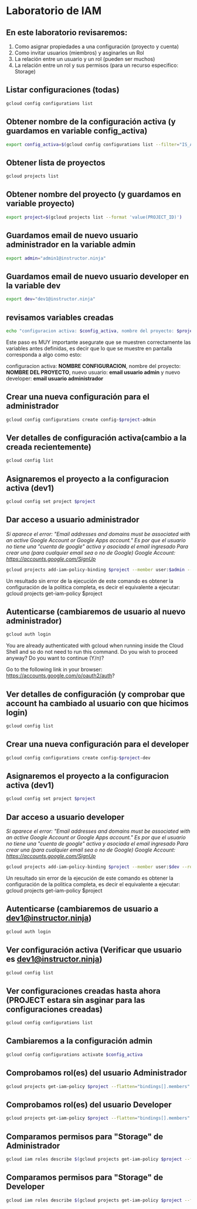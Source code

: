 # Laboratorio de IAM

## En este laboratorio revisaremos:
1) Como asignar propiedades a una configuración (proyecto y cuenta)
2) Como invitar usuarios (miembros) y asginarles un Rol
3) La relación entre un usuario y un rol (pueden ser muchos)
4) La relación entre un rol y sus permisos (para un recurso especifico: Storage)

## Listar configuraciones (todas)
```bash
gcloud config configurations list
```

## Obtener nombre de la configuración activa (y guardamos en variable config_activa)
```bash
export config_activa=$(gcloud config configurations list --filter="IS_ACTIVE=True" --format 'value(NAME)')
```

## Obtener lista de proyectos
```bash
gcloud projects list
```

## Obtener nombre del proyecto (y guardamos en variable proyecto)
```bash
export project=$(gcloud projects list --format 'value(PROJECT_ID)')
```

## Guardamos email de nuevo usuario administrador en la variable admin
```bash
export admin="admin1@instructor.ninja"
```
## Guardamos email de nuevo usuario developer en la variable dev
```bash
export dev="dev1@instructor.ninja"
```

## revisamos variables creadas
```bash
echo "configuracion activa: $config_activa, nombre del proyecto: $project, nuevo usuario: $admin y nuevo developer: $dev"
```
Este paso es MUY importante asegurate que se muestren correctamente las variables antes definidas, es decir que lo que se muestre en pantalla corresponda a algo como esto: 

configuracion activa: **NOMBRE CONFIGURACION**, nombre del proyecto: **NOMBRE DEL PROYECTO**, nuevo usuario: **email usuario admin** y nuevo developer: **email usuario administrador**

## Crear una nueva configuración para el administrador
```bash
gcloud config configurations create config-$project-admin
```

## Ver detalles de configuración activa(cambio a la creada recientemente)
```bash
gcloud config list
```
## Asignaremos el proyecto a la configuracion activa (dev1)
```bash
gcloud config set project $project
```

## Dar acceso a usuario administrador
*Si aparece el error: "Email addresses and domains must be associated with an active Google Account or Google Apps account." Es por que el usuario no tiene una "cuenta de google" activa y asociada el email ingresado*
*Para crear una (para cualquier email sea o no de Google) Google Account: https://accounts.google.com/SignUp*
```bash
gcloud projects add-iam-policy-binding $project --member user:$admin --role roles/editor
```
Un resultado sin error de la ejecución de este comando es obtener la configuración de la politica completa, es decir el equivalente a ejecutar: gcloud projects get-iam-policy $project

## Autenticarse (cambiaremos de usuario al nuevo administrador)
```bash
gcloud auth login
```
You are already authenticated with gcloud when running
inside the Cloud Shell and so do not need to run this
command. Do you wish to proceed anyway?
Do you want to continue (Y/n)?

Go to the following link in your browser: https://accounts.google.com/o/oauth2/auth?

## Ver detalles de configuración (y comprobar que account ha cambiado al usuario con que hicimos login)
```bash
gcloud config list
```

## Crear una nueva configuración para el developer
```bash
gcloud config configurations create config-$project-dev
```

## Asignaremos el proyecto a la configuracion activa (dev1)
```bash
gcloud config set project $project
```
## Dar acceso a usuario developer
*Si aparece el error: "Email addresses and domains must be associated with an active Google Account or Google Apps account." Es por que el usuario no tiene una "cuenta de google" activa y asociada el email ingresado*
*Para crear una (para cualquier email sea o no de Google) Google Account: https://accounts.google.com/SignUp*
```bash
gcloud projects add-iam-policy-binding $project --member user:$dev --role roles/viewer
```
Un resultado sin error de la ejecución de este comando es obtener la configuración de la politica completa, es decir el equivalente a ejecutar: gcloud projects get-iam-policy $project

## Autenticarse (cambiaremos de usuario a dev1@instructor.ninja)
```bash
gcloud auth login
```

## Ver configuración activa (Verificar que usuario es dev1@instructor.ninja)
```bash
gcloud config list
```

## Ver configuraciones creadas hasta ahora (PROJECT estara sin asginar para las configuraciones creadas)
```bash
gcloud config configurations list
```

## Cambiaremos a la configuración admin
```bash
gcloud config configurations activate $config_activa
```

## Comprobamos rol(es) del usuario Administrador
```bash
gcloud projects get-iam-policy $project --flatten="bindings[].members" --filter="bindings.members:user:$admin"
```

## Comprobamos rol(es) del usuario Developer
```bash
gcloud projects get-iam-policy $project --flatten="bindings[].members" --filter="bindings.members:user:$dev"
```

## Comparamos permisos para "Storage" de Administrador
```bash
gcloud iam roles describe $(gcloud projects get-iam-policy $project --flatten="bindings[].members" --filter="bindings.members:user:$admin" --format "value(bindings.role)") --flatten="includedPermissions[]" --format="table(includedPermissions)" | grep storage
```

## Comparamos permisos para "Storage" de Developer
```bash
gcloud iam roles describe $(gcloud projects get-iam-policy $project --flatten="bindings[].members" --filter="bindings.members:user:$dev" --format "value(bindings.role)") --flatten="includedPermissions[]" --format="table(includedPermissions)" | grep storage
```
